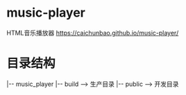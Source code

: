 # music-player
HTML音乐播放器 https://caichunbao.github.io/music-player/
# 目录结构
|-- music_player
  |-- build   --> 生产目录
  |-- public  --> 开发目录





